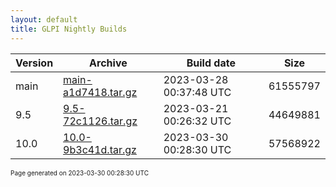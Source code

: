 ```yaml
---
layout: default
title: GLPI Nightly Builds
---
```


Version|Archive|Build date|Size
---|---|---|---
main|[main-a1d7418.tar.gz](main-a1d7418.tar.gz)|2023-03-28 00:37:48 UTC|61555797
9.5|[9.5-72c1126.tar.gz](9.5-72c1126.tar.gz)|2023-03-21 00:26:32 UTC|44649881
10.0|[10.0-9b3c41d.tar.gz](10.0-9b3c41d.tar.gz)|2023-03-30 00:28:30 UTC|57568922

<font size="1">Page generated on 2023-03-30 00:28:30 UTC</font>
